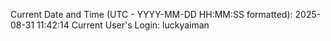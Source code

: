 Current Date and Time (UTC - YYYY-MM-DD HH:MM:SS formatted): 2025-08-31 11:42:14
Current User's Login: luckyaiman

